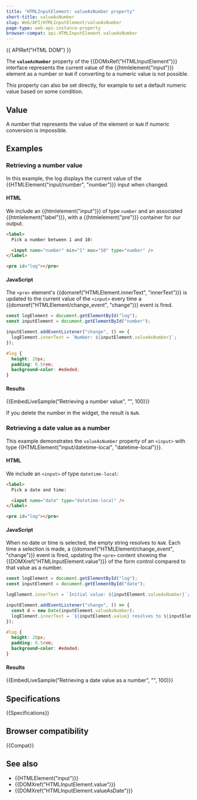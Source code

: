 ```yaml
---
title: "HTMLInputElement: valueAsNumber property"
short-title: valueAsNumber
slug: Web/API/HTMLInputElement/valueAsNumber
page-type: web-api-instance-property
browser-compat: api.HTMLInputElement.valueAsNumber
---
```


{{ APIRef("HTML DOM") }}

The **`valueAsNumber`** property of the {{DOMxRef("HTMLInputElement")}} interface represents the current value of the {{htmlelement("input")}} element as a number or `NaN` if converting to a numeric value is not possible.

This property can also be set directly, for example to set a default numeric value based on some condition.

## Value

A number that represents the value of the element or `NaN` if numeric conversion is impossible.

## Examples

### Retrieving a number value

In this example, the log displays the current value of the {{HTMLElement("input/number", "number")}} input when changed.

#### HTML

We include an {{htmlelement("input")}} of type `number` and an associated {{htmlelement("label")}}, with a {{htmlelement("pre")}} container for our output.

```html
<label>
  Pick a number between 1 and 10:

  <input name="number" min="1" max="10" type="number" />
</label>

<pre id="log"></pre>
```

#### JavaScript

The `<pre>` element's {{domxref("HTMLElement.innerText", "innerText")}} is updated to the current value of the `<input>` every time a {{domxref("HTMLElement/change_event", "change")}} event is fired.

```js
const logElement = document.getElementById("log");
const inputElement = document.getElementById("number");

inputElement.addEventListener("change", () => {
  logElement.innerText = `Number: ${inputElement.valueAsNumber}`;
});
```

```css hidden
#log {
  height: 20px;
  padding: 0.5rem;
  background-color: #ededed;
}
```

#### Results

{{EmbedLiveSample("Retrieving a number value", "", 100)}}

If you delete the number in the widget, the result is `NaN`.

### Retrieving a date value as a number

This example demonstrates the `valueAsNumber` property of an `<input>` with type {{HTMLElement("input/datetime-local", "datetime-local")}}.

#### HTML

We include an `<input>` of type `datetime-local`:

```html
<label>
  Pick a date and time:

  <input name="date" type="datetime-local" />
</label>

<pre id="log"></pre>
```

#### JavaScript

When no date or time is selected, the empty string resolves to `NaN`. Each time a selection is made, a {{domxref("HTMLElement/change_event", "change")}} event is fired, updating the `<pre>` content showing the {{DOMXref("HTMLInputElement.value")}} of the form control compared to that value as a number.

```js
const logElement = document.getElementById("log");
const inputElement = document.getElementById("date");

logElement.innerText = `Initial value: ${inputElement.valueAsNumber}`;

inputElement.addEventListener("change", () => {
  const d = new Date(inputElement.valueAsNumber);
  logElement.innerText = `${inputElement.value} resolves to ${inputElement.valueAsNumber}, \nwhich is ${d.toDateString()} at ${d.toTimeString()}`;
});
```

```css hidden
#log {
  height: 20px;
  padding: 0.5rem;
  background-color: #ededed;
}
```

#### Results

{{EmbedLiveSample("Retrieving a date value as a number", "", 100)}}

## Specifications

{{Specifications}}

## Browser compatibility

{{Compat}}

## See also

- {{HTMLElement("input")}}
- {{DOMXref("HTMLInputElement.value")}}
- {{DOMXref("HTMLInputElement.valueAsDate")}}
